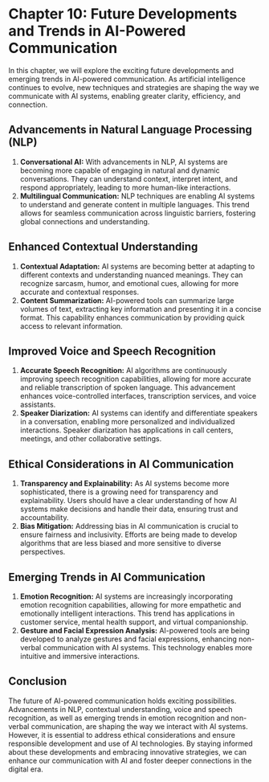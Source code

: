 Chapter 10: Future Developments and Trends in AI-Powered Communication
======================================================================

In this chapter, we will explore the exciting future developments and emerging trends in AI-powered communication. As artificial intelligence continues to evolve, new techniques and strategies are shaping the way we communicate with AI systems, enabling greater clarity, efficiency, and connection.

Advancements in Natural Language Processing (NLP)
-------------------------------------------------

1. **Conversational AI:** With advancements in NLP, AI systems are becoming more capable of engaging in natural and dynamic conversations. They can understand context, interpret intent, and respond appropriately, leading to more human-like interactions.
2. **Multilingual Communication:** NLP techniques are enabling AI systems to understand and generate content in multiple languages. This trend allows for seamless communication across linguistic barriers, fostering global connections and understanding.

Enhanced Contextual Understanding
---------------------------------

1. **Contextual Adaptation:** AI systems are becoming better at adapting to different contexts and understanding nuanced meanings. They can recognize sarcasm, humor, and emotional cues, allowing for more accurate and contextual responses.
2. **Content Summarization:** AI-powered tools can summarize large volumes of text, extracting key information and presenting it in a concise format. This capability enhances communication by providing quick access to relevant information.

Improved Voice and Speech Recognition
-------------------------------------

1. **Accurate Speech Recognition:** AI algorithms are continuously improving speech recognition capabilities, allowing for more accurate and reliable transcription of spoken language. This advancement enhances voice-controlled interfaces, transcription services, and voice assistants.
2. **Speaker Diarization:** AI systems can identify and differentiate speakers in a conversation, enabling more personalized and individualized interactions. Speaker diarization has applications in call centers, meetings, and other collaborative settings.

Ethical Considerations in AI Communication
------------------------------------------

1. **Transparency and Explainability:** As AI systems become more sophisticated, there is a growing need for transparency and explainability. Users should have a clear understanding of how AI systems make decisions and handle their data, ensuring trust and accountability.
2. **Bias Mitigation:** Addressing bias in AI communication is crucial to ensure fairness and inclusivity. Efforts are being made to develop algorithms that are less biased and more sensitive to diverse perspectives.

Emerging Trends in AI Communication
-----------------------------------

1. **Emotion Recognition:** AI systems are increasingly incorporating emotion recognition capabilities, allowing for more empathetic and emotionally intelligent interactions. This trend has applications in customer service, mental health support, and virtual companionship.
2. **Gesture and Facial Expression Analysis:** AI-powered tools are being developed to analyze gestures and facial expressions, enhancing non-verbal communication with AI systems. This technology enables more intuitive and immersive interactions.

Conclusion
----------

The future of AI-powered communication holds exciting possibilities. Advancements in NLP, contextual understanding, voice and speech recognition, as well as emerging trends in emotion recognition and non-verbal communication, are shaping the way we interact with AI systems. However, it is essential to address ethical considerations and ensure responsible development and use of AI technologies. By staying informed about these developments and embracing innovative strategies, we can enhance our communication with AI and foster deeper connections in the digital era.
